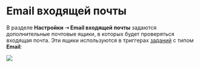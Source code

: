 # Email входящей почты

В разделе **Настройки ➝ Email входящей почты** задаются дополнительные почтовые ящики, в которых будет проверяться входящая почта. Эти ящики используются в триггерах [заданий](https://docs.primo-rpa.ru/primo-rpa/orchestrator/basics/tasks) с типом **Email**:

![](<../../../.gitbook/assets/Email входящей почты.png>)
